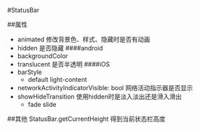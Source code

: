 #StatusBar

##属性
* animated 修改背景色、样式、隐藏时是否有动画
* hidden 是否隐藏
####android
* backgroundColor
* translucent 是否半透明
####iOS
* barStyle
  * default light-content
* networkActivityIndicatorVisible: bool 网络活动指示器是否显示
* showHideTransition 使用hidden时是淡入淡出还是滑入滑出
  * fade slide

##其他
StatusBar.getCurrentHeight 得到当前状态栏高度
